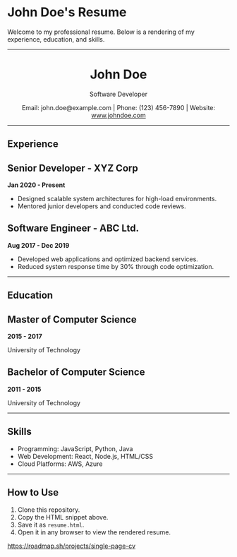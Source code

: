 # John Doe's Resume

Welcome to my professional resume. Below is a rendering of my experience, education, and skills.

---

<div align="center">
    <h1>John Doe</h1>
    <p>Software Developer</p>
    <p>Email: john.doe@example.com | Phone: (123) 456-7890 | Website: <a href="https://www.johndoe.com" target="_blank">www.johndoe.com</a></p>
</div>

---

## Experience

<div>
    <h2>Senior Developer - XYZ Corp</h2>
    <p><strong>Jan 2020 - Present</strong></p>
    <ul>
        <li>Designed scalable system architectures for high-load environments.</li>
        <li>Mentored junior developers and conducted code reviews.</li>
    </ul>
</div>

<div>
    <h2>Software Engineer - ABC Ltd.</h2>
    <p><strong>Aug 2017 - Dec 2019</strong></p>
    <ul>
        <li>Developed web applications and optimized backend services.</li>
        <li>Reduced system response time by 30% through code optimization.</li>
    </ul>
</div>

---

## Education

<div>
    <h2>Master of Computer Science</h2>
    <p><strong>2015 - 2017</strong></p>
    <p>University of Technology</p>
</div>

<div>
    <h2>Bachelor of Computer Science</h2>
    <p><strong>2011 - 2015</strong></p>
    <p>University of Technology</p>
</div>

---

## Skills

<ul>
    <li>Programming: JavaScript, Python, Java</li>
    <li>Web Development: React, Node.js, HTML/CSS</li>
    <li>Cloud Platforms: AWS, Azure</li>
</ul>

---

## How to Use

1. Clone this repository.
2. Copy the HTML snippet above.
3. Save it as `resume.html`.
4. Open it in any browser to view the rendered resume.

https://roadmap.sh/projects/single-page-cv
